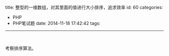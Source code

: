 title: 整型的一维数组，对其里面的值进行大小排序，追求效率
id: 60
categories:
  - PHP
  - PHP笔试题
date: 2014-11-18 17:42:42
tags:
---

&nbsp;

考察排序算法。